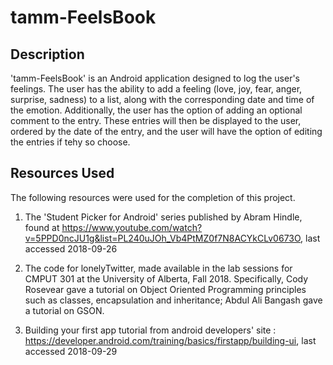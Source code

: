 # tamm-FeelsBook

## Description

'tamm-FeelsBook' is an Android application designed to log the user's feelings. The user has the ability 
to add a feeling (love, joy, fear, anger, surprise, sadness) to a list, along with the corresponding date
and time of the emotion. Additionally, the user has the option of adding an optional comment to the entry.
These entries will then be displayed to the user, ordered by the date of the entry, and the user will have
the option of editing the entries if tehy so choose.

## Resources Used

The following resources were used for the completion of this project.

1. The 'Student Picker for Android' series published by Abram Hindle, found at https://www.youtube.com/watch?v=5PPD0ncJU1g&list=PL240uJOh_Vb4PtMZ0f7N8ACYkCLv0673O, last accessed 2018-09-26

2. The code for lonelyTwitter, made available in the lab sessions for CMPUT 301 at the University of Alberta, Fall 2018. Specifically, Cody Rosevear gave a tutorial on Object Oriented Programming principles such as classes, encapsulation and inheritance; Abdul Ali Bangash gave a tutorial on GSON.

3. Building your first app tutorial from android developers' site : https://developer.android.com/training/basics/firstapp/building-ui, last accessed 2018-09-29
